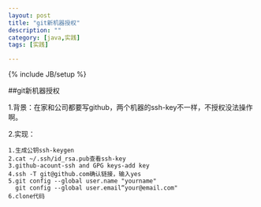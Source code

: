 ```yaml
---
layout: post
title: "git新机器授权"
description: ""
category: [java,实践]
tags: [实践]

---
```


{% include JB/setup %}

##git新机器授权

1.背景：在家和公司都要写github，两个机器的ssh-key不一样，不授权没法操作啊。

2.实现： 

```
1.生成公钥ssh-keygen
2.cat ~/.ssh/id_rsa.pub查看ssh-key
3.github-acount-ssh and GPG keys-add key
4.ssh -T git@github.com确认链接，输入yes
5.git config --global user.name "yourname"
  git config --global user.email“your@email.com"
6.clone代码  
```

